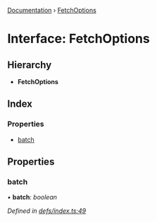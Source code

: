 [Documentation](../README.md) › [FetchOptions](fetchoptions.md)

# Interface: FetchOptions

## Hierarchy

* **FetchOptions**

## Index

### Properties

* [batch](fetchoptions.md#batch)

## Properties

###  batch

• **batch**: *boolean*

*Defined in [defs/index.ts:49](https://github.com/badbatch/graphql-box/blob/34eeb1d/packages/fetch-manager/src/defs/index.ts#L49)*
